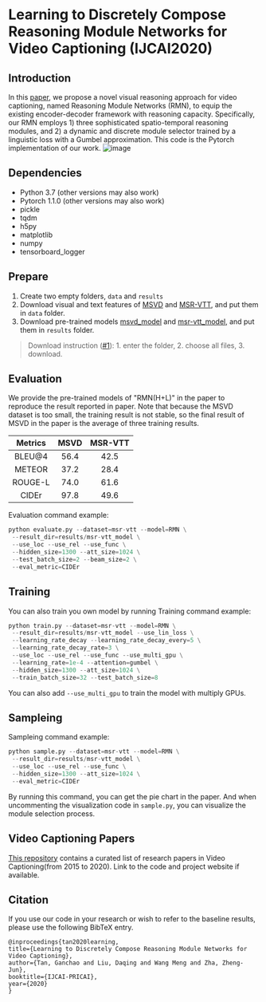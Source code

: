 # Learning to Discretely Compose Reasoning Module Networks for Video Captioning (IJCAI2020)
## Introduction
In this [paper](https://www.ijcai.org/Proceedings/2020/0104.pdf), we propose a novel visual reasoning approach for video captioning, 
named Reasoning Module Networks (RMN), to equip the existing encoder-decoder 
framework with reasoning capacity. Specifically, our RMN employs 1) 
three sophisticated spatio-temporal reasoning modules, 
and 2) a dynamic and discrete module selector trained by a linguistic loss with
a Gumbel approximation. This code is the Pytorch implementation of our work.
![image](https://github.com/tgc1997/RMN/blob/master/models/framework.png)


## Dependencies
* Python 3.7 (other versions may also work)
* Pytorch 1.1.0 (other versions may also work)
* pickle
* tqdm
* h5py
* matplotlib
* numpy
* tensorboard_logger

## Prepare
1. Create two empty folders, `data` and `results`
2. Download visual and text features of [MSVD](https://rec.ustc.edu.cn/share/f9335ba0-ba07-11ea-9198-9366c81a1928) 
and [MSR-VTT](https://rec.ustc.edu.cn/share/26685ac0-ba08-11ea-866f-6fc664dfaa3b), and put them in `data` folder.
3. Download pre-trained models [msvd_model](https://rec.ustc.edu.cn/share/711b44e0-ba08-11ea-848d-b3f63a452975) 
and [msr-vtt_model](https://rec.ustc.edu.cn/share/84993310-ba08-11ea-8055-0f1d6ef31a0d), and put them in `results` folder.

> Download instruction ([#1](https://github.com/tgc1997/RMN/issues/1)): 1. enter the folder, 2. choose all files, 3. download.


## Evaluation
We provide the pre-trained models of "RMN(H+L)" in the paper to reproduce the result reported in paper. 
Note that because the MSVD dataset is too small, the training result is not stable, so the final result of MSVD in
the paper is the average of three training results.

Metrics | MSVD | MSR-VTT
:-: | :-: | :-: 
BLEU@4 | 56.4 | 42.5 |
METEOR | 37.2 | 28.4 |
ROUGE-L| 74.0 | 61.6 |
CIDEr  | 97.8 | 49.6 |

Evaluation command example:
```python
python evaluate.py --dataset=msr-vtt --model=RMN \
 --result_dir=results/msr-vtt_model \
 --use_loc --use_rel --use_func \
 --hidden_size=1300 --att_size=1024 \
 --test_batch_size=2 --beam_size=2 \
 --eval_metric=CIDEr
```

## Training
You can also train you own model by running
Training command example:
```python
python train.py --dataset=msr-vtt --model=RMN \
 --result_dir=results/msr-vtt_model --use_lin_loss \
 --learning_rate_decay --learning_rate_decay_every=5 \
 --learning_rate_decay_rate=3 \
 --use_loc --use_rel --use_func --use_multi_gpu \
 --learning_rate=1e-4 --attention=gumbel \
 --hidden_size=1300 --att_size=1024 \
 --train_batch_size=32 --test_batch_size=8
```
You can also add `--use_multi_gpu` to train the model with multiply GPUs.

## Sampleing 
Sampleing command example:
```python
python sample.py --dataset=msr-vtt --model=RMN \
 --result_dir=results/msr-vtt_model \
 --use_loc --use_rel --use_func \
 --hidden_size=1300 --att_size=1024 \
 --eval_metric=CIDEr
```
By running this command, you can get the pie chart in the paper. And when uncommenting the 
visualization code in `sample.py`, you can visualize the module selection process.

## Video Captioning Papers
[This repository](https://github.com/tgc1997/Awesome-Video-Captioning) contains a curated list of research papers in Video Captioning(from 2015 to 2020). Link to the code and project website if available.

## Citation
If you use our code in your research or wish to refer to the baseline results, please use the following BibTeX entry.
```
@inproceedings{tan2020learning,
title={Learning to Discretely Compose Reasoning Module Networks for Video Captioning},
author={Tan, Ganchao and Liu, Daqing and Wang Meng and Zha, Zheng-Jun},
booktitle={IJCAI-PRICAI},
year={2020}
}
```
